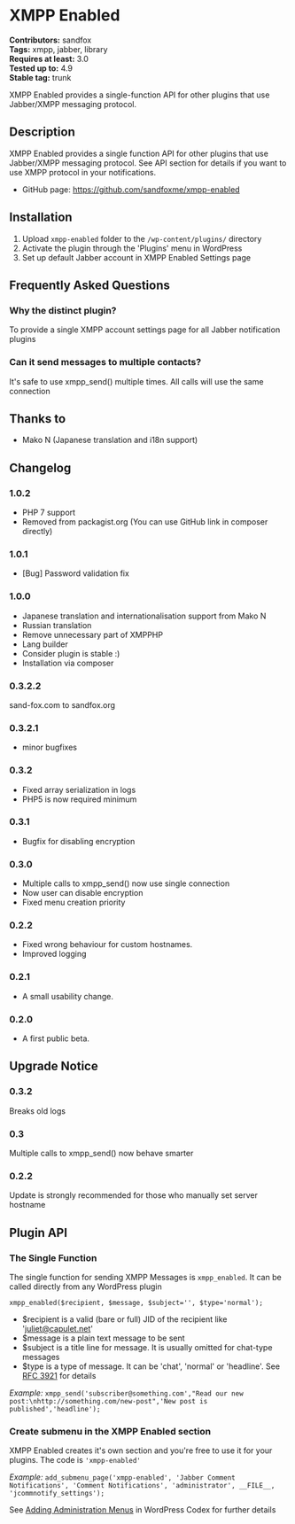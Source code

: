 # XMPP Enabled 

**Contributors:** sandfox  
**Tags:** xmpp, jabber, library  
**Requires at least:** 3.0  
**Tested up to:** 4.9  
**Stable tag:** trunk  

XMPP Enabled provides a single-function API for other plugins that use Jabber/XMPP messaging protocol.


## Description 

XMPP Enabled provides a single function API for other plugins that use Jabber/XMPP messaging protocol.
See API section for details if you want to use XMPP protocol in your notifications.

* GitHub page: https://github.com/sandfoxme/xmpp-enabled


## Installation 

1. Upload `xmpp-enabled` folder to the `/wp-content/plugins/` directory
1. Activate the plugin through the 'Plugins' menu in WordPress
1. Set up default Jabber account in XMPP Enabled Settings page


## Frequently Asked Questions 


### Why the distinct plugin? 

To provide a single XMPP account settings page for all Jabber notification plugins


### Can it send messages to multiple contacts? 

It's safe to use xmpp_send() multiple times. All calls will use the same connection


## Thanks to 
* Mako N (Japanese translation and i18n support)


## Changelog 


### 1.0.2 

* PHP 7 support
* Removed from packagist.org (You can use GitHub link in composer directly)


### 1.0.1 

* [Bug] Password validation fix


### 1.0.0 
* Japanese translation and internationalisation support from Mako N
* Russian translation
* Remove unnecessary part of XMPPHP
* Lang builder
* Consider plugin is stable :)
* Installation via composer


### 0.3.2.2 
sand-fox.com to sandfox.org


### 0.3.2.1 
* minor bugfixes


### 0.3.2 
* Fixed array serialization in logs
* PHP5 is now required minimum


### 0.3.1 
* Bugfix for disabling encryption


### 0.3.0 
* Multiple calls to xmpp_send() now use single connection
* Now user can disable encryption
* Fixed menu creation priority


### 0.2.2 
* Fixed wrong behaviour for custom hostnames.
* Improved logging


### 0.2.1 
* A small usability change.


### 0.2.0 
* A first public beta.


## Upgrade Notice 


### 0.3.2 
Breaks old logs


### 0.3 
Multiple calls to xmpp_send() now behave smarter


### 0.2.2 
Update is strongly recommended for those who manually set server hostname


## Plugin API 


### The Single Function 

The single function for sending XMPP Messages is `xmpp_enabled`. It can be called directly from any WordPress plugin

`xmpp_enabled($recipient, $message, $subject='', $type='normal');`

* $recipient is a valid (bare or full) JID of the recipient like 'juliet@capulet.net'
* $message is a plain text message to be sent
* $subject is a title line for message. It is usually omitted for chat-type messages
* $type is a type of message. It can be 'chat', 'normal' or 'headline'. See [RFC 3921](http://www.ietf.org/rfc/rfc3921.txt) for details

*Example:* `xmpp_send('subscriber@something.com',"Read our new post:\nhttp://something.com/new-post",'New post is published','headline');`


### Create submenu in the XMPP Enabled section 

XMPP Enabled creates it's own section and you're free to use it for your plugins. The code is `'xmpp-enabled'`

*Example:* `add_submenu_page('xmpp-enabled', 'Jabber Comment Notifications', 'Comment Notifications', 'administrator', __FILE__, 'jcommnotify_settings');`

See [Adding Administration Menus](http://codex.wordpress.org/Adding_Administration_Menus) in WordPress Codex for further details
